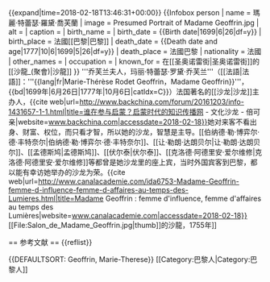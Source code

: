 {{expand|time=2018-02-18T13:46:31+00:00}}
{{Infobox person
| name        = 瑪麗·特蕾瑟·羅黛·喬芙蘭
| image       = Presumed Portrait of Madame Geoffrin.jpg
| alt         =
| caption     =
| birth_name  =
| birth_date  = {{Birth date|1699|6|26|df=y}}
| birth_place = 法國[[巴黎|巴黎]]
| death_date  = {{Death date and age|1777|10|6|1699|5|26|df=y}} 
| death_place = 法國巴黎
| nationality = 法國
| other_names =
| occupation  =
| known_for   = 在[[圣奥诺雷街|圣奥诺雷街]]的[[沙龍_(聚會)|沙龍]]
}}
'''乔芙兰夫人，玛丽·特蕾瑟·罗黛·乔芙兰'''（[[法語|法語]]：'''{{lang|fr|Marie-Thérèse Rodet Geoffrin，Madame Geoffrin}}'''，{{bd|1699年|6月26日|1777年|10月6日|catIdx=C}}）法国著名的[[沙龙|沙龙]]主办人，<ref>{{cite web|url=http://www.backchina.com/forum/20161203/info-1431657-1-1.html|title=谁在参与启蒙？启蒙时代的知识传播网 - 文化沙龙 -  倍可亲|website=www.backchina.com|accessdate=2018-02-18}}</ref>她对来客不看出身、财富、权位，而只看才智，所以她的沙龙，智慧是主导。[[伯纳德·勒·博弈尔·德·丰特奈尔|伯纳德·勒·博弈尔·德·丰特奈尔]]、[[让·勒朗·达朗贝尔|让·勒朗·达朗贝尔]]、[[孟德斯鸠|孟德斯鸠]]、[[伏尔泰|伏尔泰]]、[[克洛德·阿德里安·爱尔维修|克洛德·阿德里安·爱尔维修]]等都曾是她沙龙里的座上宾，当时外国宾客到巴黎，都以能有幸访她举办的沙龙为荣。<ref>{{cite web|url=http://www.canalacademie.com/ida6753-Madame-Geoffrin-femme-d-influence-femme-d-affaires-au-temps-des-Lumieres.html|title=Madame Geoffrin : femme d'influence, femme d'affaires au temps des Lumières|website=www.canalacademie.com|accessdate=2018-02-18}}</ref>
[[File:Salon_de_Madame_Geoffrin.jpg|thumb]]的沙龍，1755年]]

== 参考文献 ==
{{reflist}}

{{DEFAULTSORT: Geoffrin, Marie-Therese}}
[[Category:巴黎人|Category:巴黎人]]